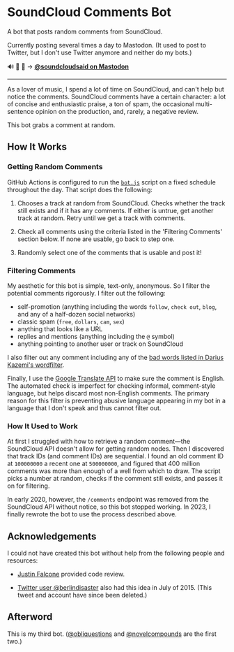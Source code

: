 # SoundCloud Comments Bot

A bot that posts random comments from SoundCloud.

Currently posting several times a day to Mastodon. (It used to post to Twitter,
but I don't use Twitter anymore and neither do my bots.)

🔊 💬 🤖 &rarr; **[@soundcloudsaid on Mastodon](https://botsin.space/@soundcloudsaid)**

---

As a lover of music, I spend a lot of time on SoundCloud, and can't help but
notice the comments. SoundCloud comments have a certain character: a lot of
concise and enthusiastic praise, a ton of spam, the occasional multi-sentence
opinion on the production, and, rarely, a negative review.

This bot grabs a comment at random.

## How It Works

### Getting Random Comments

GitHub Actions is configured to run the [`bot.js`](bot.js) script on a fixed
schedule throughout the day. That script does the following:

1. Chooses a track at random from SoundCloud. Checks whether the track still
   exists and if it has any comments. If either is untrue, get another track at
   random. Retry until we get a track with comments.

2. Check all comments using the criteria listed in the 'Filtering Comments'
   section below. If none are usable, go back to step one.

3. Randomly select one of the comments that is usable and post it!

### Filtering Comments

My aesthetic for this bot is simple, text-only, anonymous. So I filter the
potential comments rigorously. I filter out the following:

- self-promotion (anything including the words `follow`, `check out`, `blog`,
  and any of a half-dozen social networks)
- classic spam (`free`, `dollars`, `cam`, `sex`)
- anything that looks like a URL
- replies and mentions (anything including the `@` symbol)
- anything pointing to another user or track on SoundCloud

I also filter out any comment including any of the [bad words listed in Darius Kazemi's wordfilter](https://github.com/dariusk/wordfilter/blob/master/lib/badwords.json).

Finally, I use the [Google Translate API](https://cloud.google.com/translate) to
make sure the comment is English. The automated check is imperfect for checking
informal, comment-style language, but helps discard most non-English comments.
The primary reason for this filter is preventing abusive language appearing in
my bot in a language that I don't speak and thus cannot filter out.

### How It Used to Work

At first I struggled with how to retrieve a random comment—the SoundCloud API
doesn't allow for getting random nodes. Then I discovered that track IDs (and
comment IDs) are sequential. I found an old comment ID at `100000000` a recent
one at `500000000`, and figured that 400 million comments was more than enough
of a well from which to draw. The script picks a number at random, checks if
the comment still exists, and passes it on for filtering.

In early 2020, however, the `/comments` endpoint was removed from the SoundCloud
API without notice, so this bot stopped working. In 2023, I finally rewrote the
bot to use the process described above.

## Acknowledgements

I could not have created this bot without help from the following people and
resources:

- [Justin Falcone](https://justinfalcone.com/) provided code review.

- [Twitter user @berlindisaster](https://twitter.com/berlindisaster/status/621943270726344704) also had this idea in July of 2015. (This tweet and account have since been deleted.)

## Afterword

This is my third bot. ([@obliquestions](https://botsin.space/@obliquestions) and [@novelcompounds](https://twitter.com/novelcompounds) are the first two.)
